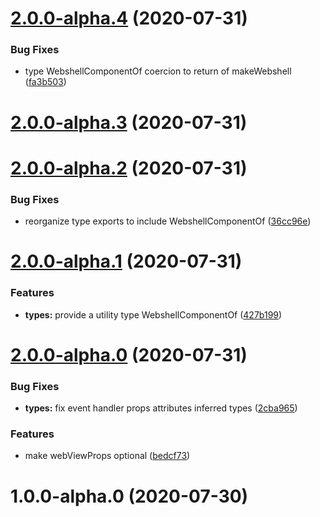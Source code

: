 # [2.0.0-alpha.4](http://jsamr/react-native-webshell/compare/2.0.0-alpha.3...2.0.0-alpha.4) (2020-07-31)


### Bug Fixes

* type WebshellComponentOf coercion to return of makeWebshell ([fa3b503](http://jsamr/react-native-webshell/commits/fa3b503987d87afc21758a7910081b146bcfc249))

# [2.0.0-alpha.3](http://jsamr/react-native-webshell/compare/2.0.0-alpha.2...2.0.0-alpha.3) (2020-07-31)

# [2.0.0-alpha.2](http://jsamr/react-native-webshell/compare/2.0.0-alpha.1...2.0.0-alpha.2) (2020-07-31)


### Bug Fixes

* reorganize type exports to include WebshellComponentOf ([36cc96e](http://jsamr/react-native-webshell/commits/36cc96ebaaafa8bb321bdfd05d27cd94e61fa81c))

# [2.0.0-alpha.1](http://jsamr/react-native-webshell/compare/2.0.0-alpha.0...2.0.0-alpha.1) (2020-07-31)


### Features

* **types:** provide a utility type WebshellComponentOf ([427b199](http://jsamr/react-native-webshell/commits/427b199047227ade673bc48464e76aaad7e6f4c5))

# [2.0.0-alpha.0](http://jsamr/react-native-webshell/compare/1.0.0-alpha.0...2.0.0-alpha.0) (2020-07-31)


### Bug Fixes

* **types:** fix event handler props attributes inferred types ([2cba965](http://jsamr/react-native-webshell/commits/2cba965d7c86ff8a166e6b695df44ccdad54bf66))


### Features

* make webViewProps optional ([bedcf73](http://jsamr/react-native-webshell/commits/bedcf73d554323a14b40fd4ee76edd7d0a3bbab4))

# 1.0.0-alpha.0 (2020-07-30)

